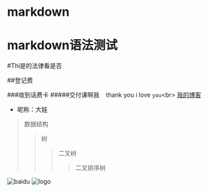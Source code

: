 # markdown
markdown语法测试
=====

#Thi是的法律看是否

##登记费

###收到话费卡
#####交付课啊我
    thank you
    i love `you`\<br>
[我的博客](http://caoxue0210.github.io "悬停显示")

* 昵称：大娃
>数据结构
>>树
>>>二叉树
>>>>二叉排序树

![baidu](http://www.baidu.com/img/bdlogo.gif "百度logo")
![logo](https://github.com/caoxue0210/markdown/raw/master/images/logo.png)
